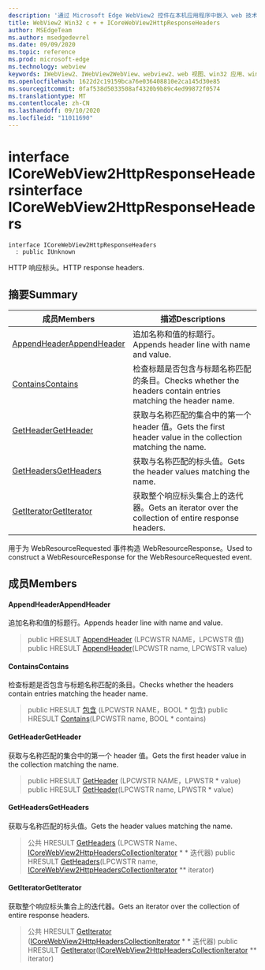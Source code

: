 ```yaml
---
description: '通过 Microsoft Edge WebView2 控件在本机应用程序中嵌入 web 技术 (HTML、CSS 和 JavaScript) '
title: WebView2 Win32 c + + ICoreWebView2HttpResponseHeaders
author: MSEdgeTeam
ms.author: msedgedevrel
ms.date: 09/09/2020
ms.topic: reference
ms.prod: microsoft-edge
ms.technology: webview
keywords: IWebView2、IWebView2WebView、webview2、web 视图、win32 应用、win32、edge、ICoreWebView2、ICoreWebView2Controller、浏览器控件、边缘 html、ICoreWebView2HttpResponseHeaders
ms.openlocfilehash: 1622d2c19159bca76e036408810e2ca145d30e85
ms.sourcegitcommit: 0faf538d5033508af4320b9b89c4ed99872f0574
ms.translationtype: MT
ms.contentlocale: zh-CN
ms.lasthandoff: 09/10/2020
ms.locfileid: "11011690"
---
```

# <span data-ttu-id="eceee-104">interface ICoreWebView2HttpResponseHeaders</span><span class="sxs-lookup"><span data-stu-id="eceee-104">interface ICoreWebView2HttpResponseHeaders</span></span> 

```
interface ICoreWebView2HttpResponseHeaders
  : public IUnknown
```

<span data-ttu-id="eceee-105">HTTP 响应标头。</span><span class="sxs-lookup"><span data-stu-id="eceee-105">HTTP response headers.</span></span>

## <span data-ttu-id="eceee-106">摘要</span><span class="sxs-lookup"><span data-stu-id="eceee-106">Summary</span></span>

 <span data-ttu-id="eceee-107">成员</span><span class="sxs-lookup"><span data-stu-id="eceee-107">Members</span></span>                        | <span data-ttu-id="eceee-108">描述</span><span class="sxs-lookup"><span data-stu-id="eceee-108">Descriptions</span></span>
--------------------------------|---------------------------------------------
[<span data-ttu-id="eceee-109">AppendHeader</span><span class="sxs-lookup"><span data-stu-id="eceee-109">AppendHeader</span></span>](#appendheader) | <span data-ttu-id="eceee-110">追加名称和值的标题行。</span><span class="sxs-lookup"><span data-stu-id="eceee-110">Appends header line with name and value.</span></span>
[<span data-ttu-id="eceee-111">Contains</span><span class="sxs-lookup"><span data-stu-id="eceee-111">Contains</span></span>](#contains) | <span data-ttu-id="eceee-112">检查标题是否包含与标题名称匹配的条目。</span><span class="sxs-lookup"><span data-stu-id="eceee-112">Checks whether the headers contain entries matching the header name.</span></span>
[<span data-ttu-id="eceee-113">GetHeader</span><span class="sxs-lookup"><span data-stu-id="eceee-113">GetHeader</span></span>](#getheader) | <span data-ttu-id="eceee-114">获取与名称匹配的集合中的第一个 header 值。</span><span class="sxs-lookup"><span data-stu-id="eceee-114">Gets the first header value in the collection matching the name.</span></span>
[<span data-ttu-id="eceee-115">GetHeaders</span><span class="sxs-lookup"><span data-stu-id="eceee-115">GetHeaders</span></span>](#getheaders) | <span data-ttu-id="eceee-116">获取与名称匹配的标头值。</span><span class="sxs-lookup"><span data-stu-id="eceee-116">Gets the header values matching the name.</span></span>
[<span data-ttu-id="eceee-117">GetIterator</span><span class="sxs-lookup"><span data-stu-id="eceee-117">GetIterator</span></span>](#getiterator) | <span data-ttu-id="eceee-118">获取整个响应标头集合上的迭代器。</span><span class="sxs-lookup"><span data-stu-id="eceee-118">Gets an iterator over the collection of entire response headers.</span></span>

<span data-ttu-id="eceee-119">用于为 WebResourceRequested 事件构造 WebResourceResponse。</span><span class="sxs-lookup"><span data-stu-id="eceee-119">Used to construct a WebResourceResponse for the WebResourceRequested event.</span></span>

## <span data-ttu-id="eceee-120">成员</span><span class="sxs-lookup"><span data-stu-id="eceee-120">Members</span></span>

#### <span data-ttu-id="eceee-121">AppendHeader</span><span class="sxs-lookup"><span data-stu-id="eceee-121">AppendHeader</span></span> 

<span data-ttu-id="eceee-122">追加名称和值的标题行。</span><span class="sxs-lookup"><span data-stu-id="eceee-122">Appends header line with name and value.</span></span>

> <span data-ttu-id="eceee-123">public HRESULT [AppendHeader](#appendheader) (LPCWSTR NAME，LPCWSTR 值) </span><span class="sxs-lookup"><span data-stu-id="eceee-123">public HRESULT [AppendHeader](#appendheader)(LPCWSTR name, LPCWSTR value)</span></span>

#### <span data-ttu-id="eceee-124">Contains</span><span class="sxs-lookup"><span data-stu-id="eceee-124">Contains</span></span> 

<span data-ttu-id="eceee-125">检查标题是否包含与标题名称匹配的条目。</span><span class="sxs-lookup"><span data-stu-id="eceee-125">Checks whether the headers contain entries matching the header name.</span></span>

> <span data-ttu-id="eceee-126">public HRESULT [包含](#contains) (LPCWSTR NAME，BOOL \* 包含) </span><span class="sxs-lookup"><span data-stu-id="eceee-126">public HRESULT [Contains](#contains)(LPCWSTR name, BOOL \* contains)</span></span>

#### <span data-ttu-id="eceee-127">GetHeader</span><span class="sxs-lookup"><span data-stu-id="eceee-127">GetHeader</span></span> 

<span data-ttu-id="eceee-128">获取与名称匹配的集合中的第一个 header 值。</span><span class="sxs-lookup"><span data-stu-id="eceee-128">Gets the first header value in the collection matching the name.</span></span>

> <span data-ttu-id="eceee-129">public HRESULT [GetHeader](#getheader) (LPCWSTR NAME，LPWSTR \* value) </span><span class="sxs-lookup"><span data-stu-id="eceee-129">public HRESULT [GetHeader](#getheader)(LPCWSTR name, LPWSTR \* value)</span></span>

#### <span data-ttu-id="eceee-130">GetHeaders</span><span class="sxs-lookup"><span data-stu-id="eceee-130">GetHeaders</span></span> 

<span data-ttu-id="eceee-131">获取与名称匹配的标头值。</span><span class="sxs-lookup"><span data-stu-id="eceee-131">Gets the header values matching the name.</span></span>

> <span data-ttu-id="eceee-132">公共 HRESULT [GetHeaders](#getheaders) (LPCWSTR Name、 [ICoreWebView2HttpHeadersCollectionIterator](icorewebview2httpheaderscollectioniterator.md) \* \* 迭代器) </span><span class="sxs-lookup"><span data-stu-id="eceee-132">public HRESULT [GetHeaders](#getheaders)(LPCWSTR name, [ICoreWebView2HttpHeadersCollectionIterator](icorewebview2httpheaderscollectioniterator.md) \*\* iterator)</span></span>

#### <span data-ttu-id="eceee-133">GetIterator</span><span class="sxs-lookup"><span data-stu-id="eceee-133">GetIterator</span></span> 

<span data-ttu-id="eceee-134">获取整个响应标头集合上的迭代器。</span><span class="sxs-lookup"><span data-stu-id="eceee-134">Gets an iterator over the collection of entire response headers.</span></span>

> <span data-ttu-id="eceee-135">公共 HRESULT [GetIterator](#getiterator) ([ICoreWebView2HttpHeadersCollectionIterator](icorewebview2httpheaderscollectioniterator.md) \* \* 迭代器) </span><span class="sxs-lookup"><span data-stu-id="eceee-135">public HRESULT [GetIterator](#getiterator)([ICoreWebView2HttpHeadersCollectionIterator](icorewebview2httpheaderscollectioniterator.md) \*\* iterator)</span></span>

